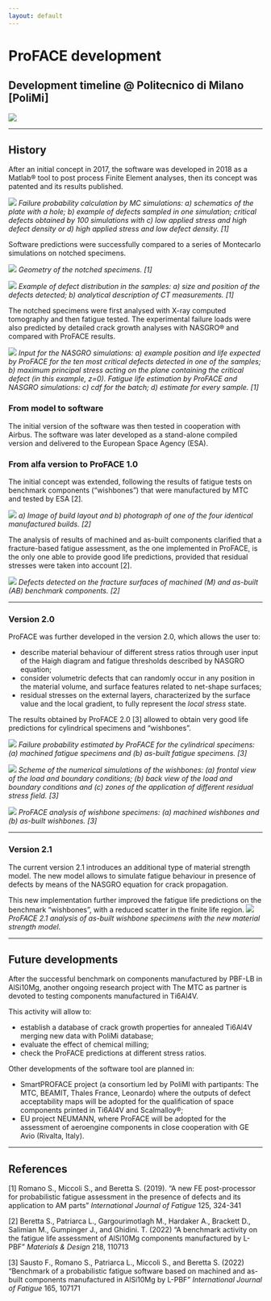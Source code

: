 ```yaml
---
layout: default
---
```

# ProFACE development

## Development timeline @ Politecnico di Milano \[PoliMi\]
![](images/timeline.png)

------------------------------------------------------------------------
## History

After an initial concept in 2017, the software was developed in 2018 as a Matlab® tool to post process Finite Element analyses, then its concept was patented and its results published.

![](images/MC.png)
*Failure probability calculation by MC simulations: a) schematics of the plate with a hole; b) example of defects sampled in one simulation; critical defects obtained by 100 simulations with c) low applied stress and high defect density or d) high applied stress and low defect density. \[1\]*

Software predictions were successfully compared to a series of Montecarlo simulations on notched specimens.

![](images/notched_spec.png)
*Geometry of the notched specimens. \[1\]*

![](images/dfx_distribution.png)
*Example of defect distribution in the samples: a) size and position of the defects detected; b) analytical description of CT measurements. \[1\]*

The notched specimens were first analysed with X-ray computed tomography and then fatigue tested. The experimental failure loads were also predicted by detailed crack growth analyses with NASGRO® and compared with ProFACE results.

![](images/NASGRO.png)
*Input for the NASGRO simulations: a) example position and life expected by ProFACE for the ten most critical defects detected in one of the samples; b) maximum principal stress acting on the plane containing the critical defect (in this example, z=0). Fatigue life estimation by ProFACE and NASGRO simulations: c) cdf for the batch; d) estimate for every sample. \[1\]*

### From model to software

The initial version of the software was then tested in cooperation with Airbus. The software was later developed as a stand-alone compiled version and delivered to the European Space Agency (ESA).

### From alfa version to ProFACE 1.0

The initial concept was extended, following the results of fatigue tests on benchmark components (“wishbones”) that were manufactured by MTC and tested by ESA \[2\].

![](images/WB_build.png)
*a) Image of build layout and b) photograph of one of the four identical manufactured builds. \[2\]*

The analysis of results of machined and as-built components clarified that a fracture-based fatigue assessment, as the one implemented in ProFACE, is the only one able to provide good life predictions, provided that residual stresses were taken into account \[2\].

![](images/WB_fractographies.png)
*Defects detected on the fracture surfaces of machined (M) and as-built (AB) benchmark components. \[2\]*

------------------------------------------------------------------------
### Version 2.0

ProFACE was further developed in the version 2.0, which allows the user to:

- describe material behaviour of different stress ratios through user input of the Haigh diagram and fatigue thresholds described by NASGRO equation;
- consider volumetric defects that can randomly occur in any position in the material volume, and surface features related to net-shape surfaces;
- residual stresses on the external layers, characterized by the surface value and the local gradient, to fully represent the *local stress* state.

The results obtained by ProFACE 2.0 \[3\] allowed to obtain very good life predictions for cylindrical specimens and “wishbones”.

![](images/SN_HCF.png)
*Failure probability estimated by ProFACE for the cylindrical specimens: (a) machined fatigue specimens and (b) as-built fatigue specimens. \[3\]*

![](images/WB_FEM.png)
*Scheme of the numerical simulations of the wishbones: (a) frontal view of the load and boundary conditions; (b) back view of the load and boundary conditions and \(c\) zones of the application of different residual stress field. \[3\]*

![](images/FN_WB_2_0.png)
*ProFACE analysis of wishbone specimens: (a) machined wishbones and (b) as-built wishbones. \[3\]*

------------------------------------------------------------------------
### Version 2.1

The current version 2.1 introduces an additional type of material strength model. The new model allows to simulate fatigue behaviour in presence of defects by means of the NASGRO equation for crack propagation.

This new implementation further improved the fatigue life predictions on the benchmark “wishbones”, with a reduced scatter in the finite life region.
![](images/FN_WB_AB_2_1.png)
*ProFACE 2.1 analysis of as-built wishbone specimens with the new material strength model.*

------------------------------------------------------------------------
## Future developments

After the successful benchmark on components manufactured by PBF-LB in AlSi10Mg, another ongoing research project with The MTC as partner is devoted to testing components manufactured in Ti6Al4V.

This activity will allow to:

- establish a database of crack growth properties for annealed Ti6Al4V merging new data with PoliMi database;
- evaluate the effect of chemical milling;
- check the ProFACE predictions at different stress ratios.

Other developments of the software tool are planned in:

- SmartPROFACE project (a consortium led by PoliMI with partipants: The MTC, BEAMIT, Thales France, Leonardo) where the outputs of defect acceptability maps will be adopted for the qualification of space components printed in Ti6Al4V and Scalmalloy®;
- EU project NEUMANN, where ProFACE will be adopted for the assessment of aeroengine components in close cooperation with GE Avio (Rivalta, Italy).
  
------------------------------------------------------------------------
## References

\[1\] Romano S., Miccoli S., and Beretta S. (2019). “A new FE post-processor for probabilistic fatigue assessment in the presence of defects and its application to AM parts” *International Journal of Fatigue* 125, 324-341

\[2\] Beretta S., Patriarca L., Gargourimotlagh M., Hardaker A., Brackett D., Salimian  M., Gumpinger J., and Ghidini. T. (2022) “A benchmark activity on the fatigue life assessment of AlSi10Mg components manufactured by L-PBF” *Materials & Design* 218, 110713

\[3\] Sausto F., Romano S., Patriarca L., Miccoli S., and Beretta S. (2022) “Benchmark of a probabilistic fatigue software based on machined and as-built components manufactured in AlSi10Mg by L-PBF” *International Journal of Fatigue* 165, 107171
